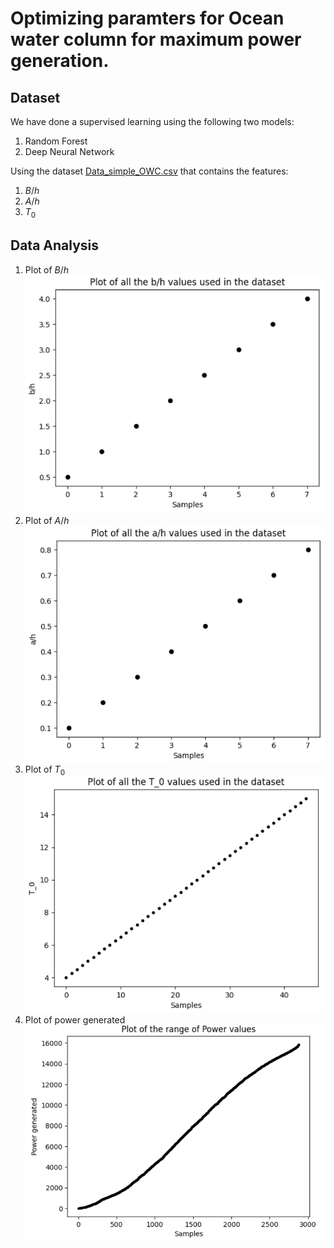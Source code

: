 # Optimizing paramters for Ocean water column for maximum power generation.

## Dataset
We have done a supervised learning using the following two models: 
1. Random Forest
2. Deep Neural Network

Using the dataset [Data_simple_OWC.csv](./Data_simple_OWC.csv) that contains the features:
1. $B/h$
2. $A/h$
3. $T_{0}$

## Data Analysis
1. Plot of $B/h$
![Alt text](./images/dataset_image_1.png)
2. Plot of $A/h$
![Alt text](.\images\dataset_image_2.png)
3. Plot of $T_{0}$
![Alt text](.\images\dataset_image_3.png)
4. Plot of power generated
![Alt text](.\images\dataset_image_4.png)
